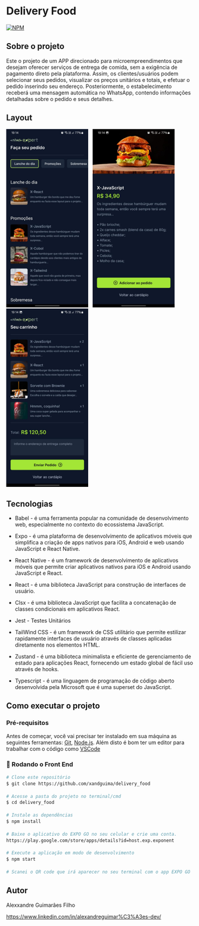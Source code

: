 # Delivery Food
[![NPM](http://img.shields.io/npm/l/react)](https://github.com/xandguima/delivery_food/blob/master/LICENSE)

## Sobre o projeto 
Este o projeto de um APP direcionado para microempreendimentos que desejam oferecer serviços de entrega de comida, sem a exigência de pagamento direto pela plataforma. Assim, os clientes/usuários podem selecionar seus pedidos, visualizar os preços unitários e totais, e efetuar o pedido inserindo seu endereço. Posteriormente, o estabelecimento receberá uma mensagem automática no WhatsApp, contendo informações detalhadas sobre o pedido e seus detalhes.

## Layout 
<p align="row">
  <img src=".\assets\preview\index.jpeg" alt="mobile1" width="220px"/> &nbsp;
  <img src=".\assets\preview\product.jpeg" alt="mobile1" width="220px"/> &nbsp;
  <img src=".\assets\preview\cart.jpeg" alt="mobile1" width="220px"/> 
</p>

## Tecnologias
* Babel - é uma ferramenta popular na comunidade de desenvolvimento web, especialmente no contexto do ecossistema JavaScript.
  
* Expo - é uma plataforma de desenvolvimento de aplicativos móveis que simplifica a criação de apps nativos para iOS, Android e web usando JavaScript e React Native.
  
* React Native - é um framework de desenvolvimento de aplicativos móveis que permite criar aplicativos nativos para iOS e Android usando JavaScript e React.
  
* React - é uma biblioteca JavaScript para construção de interfaces de usuário.
  
* Clsx - é uma biblioteca JavaScript que facilita a concatenação de classes condicionais em aplicativos React.
  
* Jest - Testes Unitários

* TailWind CSS - é um framework de CSS utilitário que permite estilizar rapidamente interfaces de usuário através de classes aplicadas diretamente nos elementos HTML.

* Zustand -  é uma biblioteca minimalista e eficiente de gerenciamento de estado para aplicações React, fornecendo um estado global de fácil uso através de hooks.

* Typescript - é uma linguagem de programação de código aberto desenvolvida pela Microsoft que é uma superset do JavaScript.


## Como executar o projeto 

### Pré-requisitos
Antes de começar, você vai precisar ter instalado em sua máquina as seguintes ferramentas:
[Git](https://git-scm.com), [Node.js](https://nodejs.org/en/). 
Além disto é bom ter um editor para trabalhar com o código como [VSCode](https://code.visualstudio.com/)

### 🎲 Rodando o Front End

```bash
# Clone este repositório
$ git clone https://github.com/xandguima/delivery_food

# Acesse a pasta do projeto no terminal/cmd
$ cd delivery_food

# Instale as dependências
$ npm install

# Baixe o aplicativo do EXPO GO no seu celular e crie uma conta.
https://play.google.com/store/apps/details?id=host.exp.exponent

# Execute a aplicação em modo de desenvolvimento
$ npm start

# Scanei o QR code que irá aparecer no seu terminal com o app EXPO GO
```

## Autor

Alexxandre Guimarâes Filho

https://www.linkedin.com/in/alexandreguimar%C3%A3es-dev/


